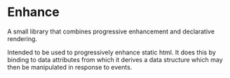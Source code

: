 # Enhance

A small library that combines progressive enhancement and declarative rendering.

Intended to be used to progressively enhance static html. It does this by binding to data attributes from which it derives a data structure which may then be manipulated in response to events.
